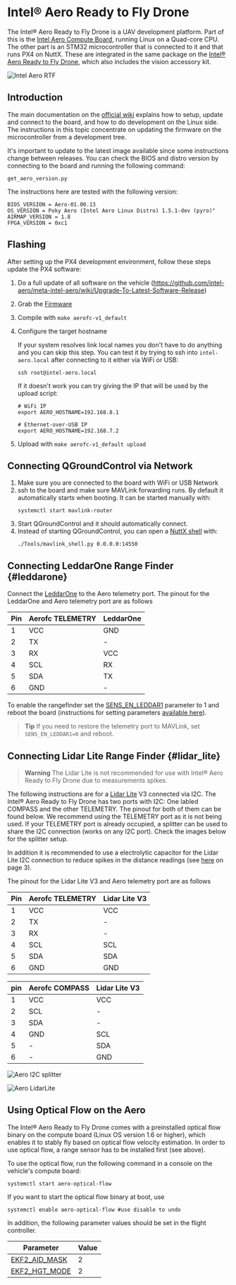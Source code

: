 # Intel® Aero Ready to Fly Drone

The Intel® Aero Ready to Fly Drone is a UAV development platform. Part of this is the [Intel Aero
Compute Board](https://software.intel.com/en-us/aero/dev-kit), running Linux on
a Quad-core CPU. The other part is an STM32 microcontroller that is connected
to it and that runs PX4 on NuttX. These are integrated in the same package on
the [Intel® Aero Ready to Fly Drone](https://software.intel.com/en-us/aero/drone-dev-kit), which also includes
the vision accessory kit.

![Intel Aero RTF](../../assets/hardware/intel_aero/intel-aero-rtf.jpg)


## Introduction

The main documentation on the [official wiki](https://github.com/intel-aero/meta-intel-aero/wiki) explains how to setup, update and connect to the board, and how to do development on the Linux side. The instructions in this topic concentrate on updating the firmware on the microcontroller from a development tree.

It's important to update to the latest image available since some instructions change between releases. You can check the BIOS and distro version by connecting to the board and running the following command:

```
get_aero_version.py
```

The instructions here are tested with the following version:

```
BIOS_VERSION = Aero-01.00.13
OS_VERSION = Poky Aero (Intel Aero Linux Distro) 1.5.1-dev (pyro)"
AIRMAP_VERSION = 1.8
FPGA_VERSION = 0xc1
```


## Flashing

After setting up the PX4 development environment, follow these steps update the PX4 software:

1. Do a full update of all software on the vehicle (https://github.com/intel-aero/meta-intel-aero/wiki/Upgrade-To-Latest-Software-Release)
1. Grab the [Firmware](https://github.com/PX4/Firmware)
1. Compile with `make aerofc-v1_default`
1. Configure the target hostname

   If your system resolves link local names you don't have to do anything and you can skip this step. You can test it by trying to ssh into `intel-aero.local` after connecting to it either via WiFi or USB:

   ```
   ssh root@intel-aero.local
   ```

   If it doesn't work you can try giving the IP that will be used by the upload script:

   ```
   # WiFi IP
   export AERO_HOSTNAME=192.168.8.1

   # Ethernet-over-USB IP
   export AERO_HOSTNAME=192.168.7.2
   ```

1. Upload with  `make aerofc-v1_default upload`


## Connecting QGroundControl via Network

1. Make sure you are connected to the board with WiFi or USB Network
1. ssh to the board and make sure MAVLink forwarding runs. By default it automatically starts when booting. It can be started manually with:
   ```
   systemctl start mavlink-router
   ```
1. Start QGroundControl and it should automatically connect.
1. Instead of starting QGroundControl, you can open a [NuttX shell](https://dev.px4.io/en/debug/system_console.html#mavlink-shell) with:
   ```
   ./Tools/mavlink_shell.py 0.0.0.0:14550
   ```

## Connecting LeddarOne Range Finder {#leddarone}

Connect the [LeddarOne](../sensor/leddar_one.md) to the Aero telemetry port.
The pinout for the LeddarOne and Aero telemetry port are as follows

| Pin | Aerofc TELEMETRY | LeddarOne        |
| --- | ---------------- | ---------------- |
| 1   | VCC              | GND              |
| 2   | TX               | -                |
| 3   | RX               | VCC              |
| 4   | SCL              | RX               |
| 5   | SDA              | TX               |
| 6   | GND              | -                |

To enable the rangefinder set the [SENS_EN_LEDDAR1](../advanced_config/parameter_reference.md#SENS_EN_LEDDAR1) parameter to 1 and reboot the board (instructions for setting parameters [available here](../advanced_config/parameters.md)).

> **Tip** If you need to restore the telemetry port to MAVLink, set `SENS_EN_LEDDAR1=0` and reboot.

## Connecting Lidar Lite Range Finder {#lidar_lite}

> **Warning** The Lidar Lite is not recommended for use with Intel® Aero Ready to Fly Drone due to measurements spikes.

The following instructions are for a [Lidar Lite](../sensor/rangefinders.md#lidar-lite) V3 connected via I2C. The Intel® Aero Ready to Fly Drone has two ports with I2C: One labled COMPASS and the other TELEMETRY. The pinout for both of them can be found below. We recommend using the TELEMETRY port as it is not being used. If your TELEMETRY port is already occupied, a splitter can be used to share the I2C connection (works on any I2C port). Check the images below for the splitter setup.

In addition it is recommended to use a electrolytic capacitor for the Lidar Lite I2C connection to reduce spikes in the distance readings (see [here](https://static.garmin.com/pumac/LIDAR_Lite_v3_Operation_Manual_and_Technical_Specifications.pdf) on page 3).

The pinout for the Lidar Lite V3 and Aero telemetry port are as follows

| Pin | Aerofc TELEMETRY | Lidar Lite V3    |
| --- | ---------------- | ---------------- |
| 1   | VCC              | VCC              |
| 2   | TX               | -                |
| 3   | RX               | -                |
| 4   | SCL              | SCL              |
| 5   | SDA              | SDA              |
| 6   | GND              | GND              |

| pin | Aerofc COMPASS | Lidar Lite V3    |
| --- | -------------- | ---------------- |
| 1   | VCC            | VCC              |
| 2   | SCL            | -                |
| 3   | SDA            | -                |
| 4   | GND            | SCL              |
| 5   | -              | SDA              |
| 6   | -              | GND              |

![Aero I2C splitter](../../assets/hardware/intel_aero/aero_i2c_splitter.jpg)

![Aero LidarLite](../../assets/hardware/intel_aero/aero_lidarlite.jpg)

## Using Optical Flow on the Aero

The Intel® Aero Ready to Fly Drone comes with a preinstalled optical flow binary on the compute board (Linux OS version 1.6 or higher), which enables it to stably fly based on optical flow velocity estimation. In order to use optical flow, a range sensor has to be installed first (see above).

To use the optical flow, run the following command in a console on the vehicle's compute board:
```
systemctl start aero-optical-flow
```
If you want to start the optical flow binary at boot, use
```
systemctl enable aero-optical-flow #use disable to undo
```

In addition, the following parameter values should be set in the flight controller.

Parameter | Value
--- | ---
[EKF2_AID_MASK](../advanced_config/parameter_reference.md#EKF2_AID_MASK) | 2
[EKF2_HGT_MODE](../advanced_config/parameter_reference.md#EKF2_HGT_MODE) | 2
